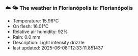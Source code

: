 ### ☁️ 🌤️  The weather in Florianópolis is: Florianópolis

- Temperature: 15.96°C
- On flesh: 16.01°C
- Relative air humidity: 92%
- Rain: 0.0 mm
- Description: Light intensity drizzle
- last updated: 2025-06-08T12:33:11.851437

